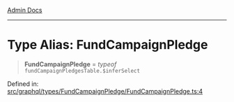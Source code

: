 [Admin Docs](/)

***

# Type Alias: FundCampaignPledge

> **FundCampaignPledge** = *typeof* `fundCampaignPledgesTable.$inferSelect`

Defined in: [src/graphql/types/FundCampaignPledge/FundCampaignPledge.ts:4](https://github.com/gautam-divyanshu/talawa-api/blob/441b833d91882cfef7272c118419933afe47f7b6/src/graphql/types/FundCampaignPledge/FundCampaignPledge.ts#L4)
